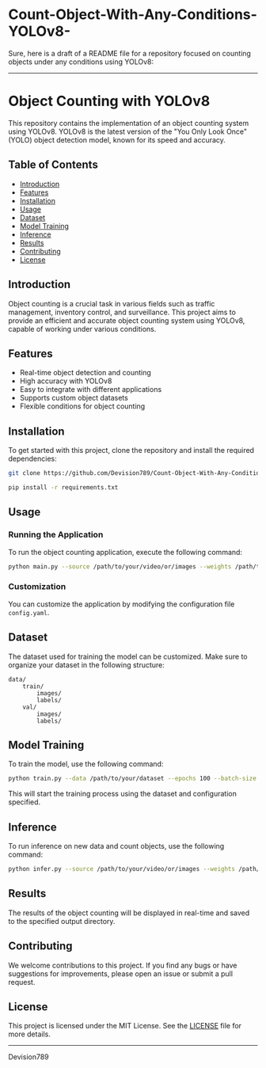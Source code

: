 # Count-Object-With-Any-Conditions-YOLOv8-
Sure, here is a draft of a README file for a repository focused on counting objects under any conditions using YOLOv8:

---

# Object Counting with YOLOv8

This repository contains the implementation of an object counting system using YOLOv8. YOLOv8 is the latest version of the "You Only Look Once" (YOLO) object detection model, known for its speed and accuracy.

## Table of Contents

- [Introduction](#introduction)
- [Features](#features)
- [Installation](#installation)
- [Usage](#usage)
- [Dataset](#dataset)
- [Model Training](#model-training)
- [Inference](#inference)
- [Results](#results)
- [Contributing](#contributing)
- [License](#license)

## Introduction

Object counting is a crucial task in various fields such as traffic management, inventory control, and surveillance. This project aims to provide an efficient and accurate object counting system using YOLOv8, capable of working under various conditions.

## Features

- Real-time object detection and counting
- High accuracy with YOLOv8
- Easy to integrate with different applications
- Supports custom object datasets
- Flexible conditions for object counting

## Installation

To get started with this project, clone the repository and install the required dependencies:

```bash
git clone https://github.com/Devision789/Count-Object-With-Any-Conditions-YOLOv8-.git

pip install -r requirements.txt
```

## Usage

### Running the Application

To run the object counting application, execute the following command:

```bash
python main.py --source /path/to/your/video/or/images --weights /path/to/yolov8/weights
```

### Customization

You can customize the application by modifying the configuration file `config.yaml`.

## Dataset

The dataset used for training the model can be customized. Make sure to organize your dataset in the following structure:

```
data/
    train/
        images/
        labels/
    val/
        images/
        labels/
```

## Model Training

To train the model, use the following command:

```bash
python train.py --data /path/to/your/dataset --epochs 100 --batch-size 16 --img-size 640
```

This will start the training process using the dataset and configuration specified.

## Inference

To run inference on new data and count objects, use the following command:

```bash
python infer.py --source /path/to/your/video/or/images --weights /path/to/yolov8/weights --output /path/to/save/results
```

## Results

The results of the object counting will be displayed in real-time and saved to the specified output directory.

## Contributing

We welcome contributions to this project. If you find any bugs or have suggestions for improvements, please open an issue or submit a pull request.

## License

This project is licensed under the MIT License. See the [LICENSE](LICENSE) file for more details.

---
Devision789
